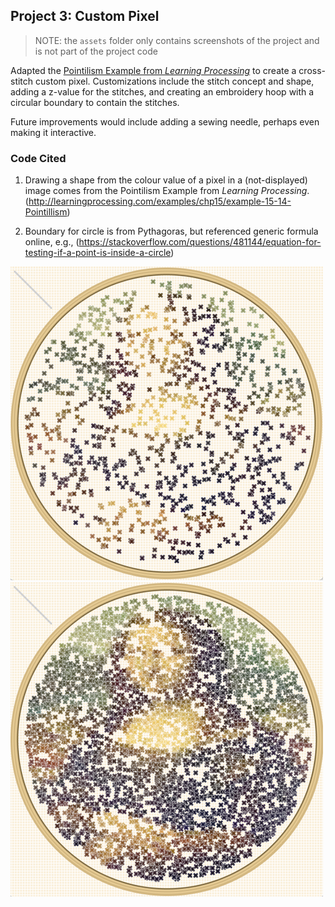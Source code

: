 ## Project 3: Custom Pixel
> NOTE: the `assets` folder only contains screenshots of the project and is not part of the project code

Adapted the [Pointilism Example from _Learning Processing_](http://learningprocessing.com/examples/chp15/example-15-14-Pointillism) to create a cross-stitch custom pixel. Customizations include the stitch concept and shape, adding a z-value for the stitches, and creating an embroidery hoop with a circular boundary to contain the stitches. 

Future improvements would include adding a sewing needle, perhaps even making it interactive.

### Code Cited
1. Drawing a shape from the colour value of a pixel in a (not-displayed) image comes from the Pointilism Example from _Learning Processing_.
(http://learningprocessing.com/examples/chp15/example-15-14-Pointillism)

1. Boundary for circle is from Pythagoras, but referenced generic formula online, e.g.,
(https://stackoverflow.com/questions/481144/equation-for-testing-if-a-point-is-inside-a-circle)

![Early in stitching process](./assets/project3_1.png)
![Almost done](./assets/project3_2.png)
